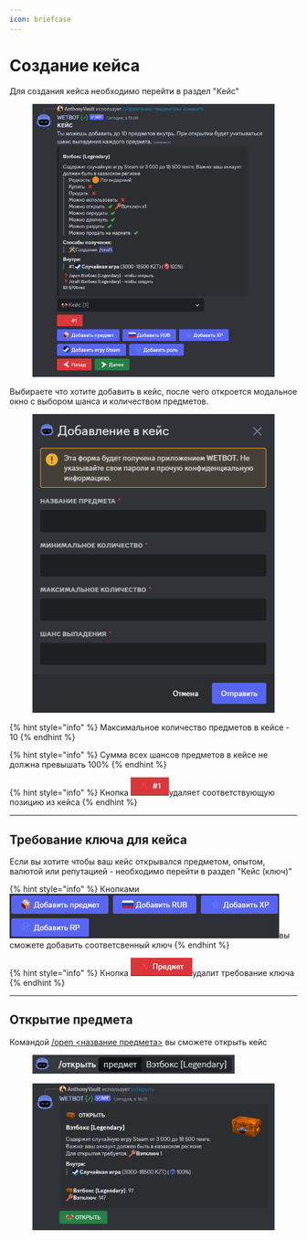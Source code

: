 ```yaml
---
icon: briefcase
---
```


# Создание кейса

Для создания кейса необходимо перейти в раздел "Кейс"

<figure><img src="../../.gitbook/assets/image (18).png" alt=""><figcaption></figcaption></figure>

Выбираете что хотите добавить в кейс, после чего откроется модальное окно с выбором шанса и количеством предметов.

<figure><img src="../../.gitbook/assets/image (19).png" alt=""><figcaption></figcaption></figure>

{% hint style="info" %}
Максимальное количество предметов в кейсе - 10
{% endhint %}

{% hint style="info" %}
Сумма всех шансов предметов в кейсе не должна превышать 100%
{% endhint %}

{% hint style="info" %}
Кнопка ![](<../../.gitbook/assets/image (20).png>)удаляет соответствующую позицию из кейса
{% endhint %}

***

## Требование ключа для кейса

Если вы хотите чтобы ваш кейс открывался предметом, опытом, валютой или репутацией - необходимо перейти в раздел "Кейс (ключ)"

{% hint style="info" %}
Кнопками ![](<../../.gitbook/assets/image (21).png>)вы сможете добавить соответсвенный ключ
{% endhint %}

{% hint style="info" %}
Кнопка ![](<../../.gitbook/assets/image (22).png>)удалит требование ключа
{% endhint %}

***

## Открытие предмета

Командой [/open <название предмета>](../../commands/inventory.md) вы сможете открыть кейс

<figure><img src="../../.gitbook/assets/image (26).png" alt=""><figcaption></figcaption></figure>

<figure><img src="../../.gitbook/assets/image (27).png" alt=""><figcaption></figcaption></figure>
